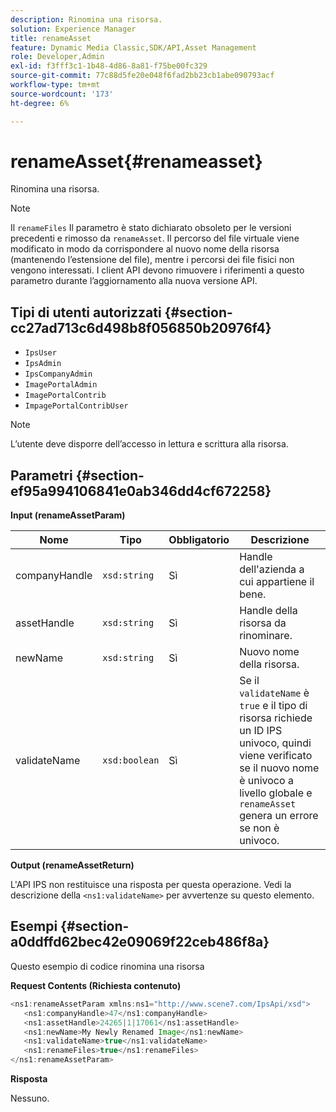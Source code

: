 ```yaml
---
description: Rinomina una risorsa.
solution: Experience Manager
title: renameAsset
feature: Dynamic Media Classic,SDK/API,Asset Management
role: Developer,Admin
exl-id: f3fff3c1-1b48-4d86-8a81-f75be00fc329
source-git-commit: 77c88d5fe20e048f6fad2bb23cb1abe090793acf
workflow-type: tm+mt
source-wordcount: '173'
ht-degree: 6%

---
```


# renameAsset{#renameasset}

Rinomina una risorsa.

>[!NOTE]
>
>Il `renameFiles` Il parametro è stato dichiarato obsoleto per le versioni precedenti e rimosso da `renameAsset`. Il percorso del file virtuale viene modificato in modo da corrispondere al nuovo nome della risorsa (mantenendo l’estensione del file), mentre i percorsi dei file fisici non vengono interessati. I client API devono rimuovere i riferimenti a questo parametro durante l’aggiornamento alla nuova versione API.

## Tipi di utenti autorizzati {#section-cc27ad713c6d498b8f056850b20976f4}

* `IpsUser`
* `IpsAdmin`
* `IpsCompanyAdmin`
* `ImagePortalAdmin`
* `ImagePortalContrib`
* `ImpagePortalContribUser`

>[!NOTE]
>
>L’utente deve disporre dell’accesso in lettura e scrittura alla risorsa.

## Parametri {#section-ef95a994106841e0ab346dd4cf672258}

**Input (renameAssetParam)**

| Nome | Tipo | Obbligatorio | Descrizione |
|---|---|---|---|
| companyHandle | `xsd:string` | Sì | Handle dell&#39;azienda a cui appartiene il bene. |
| assetHandle | `xsd:string` | Sì | Handle della risorsa da rinominare. |
| newName | `xsd:string` | Sì | Nuovo nome della risorsa. |
| validateName | `xsd:boolean` | Sì | Se il `validateName` è `true` e il tipo di risorsa richiede un ID IPS univoco, quindi viene verificato se il nuovo nome è univoco a livello globale e `renameAsset` genera un errore se non è univoco. |

**Output (renameAssetReturn)**

L&#39;API IPS non restituisce una risposta per questa operazione. Vedi la descrizione della `<ns1:validateName>` per avvertenze su questo elemento.

## Esempi {#section-a0ddffd62bec42e09069f22ceb486f8a}

Questo esempio di codice rinomina una risorsa

**Request Contents (Richiesta contenuto)**

```java
<ns1:renameAssetParam xmlns:ns1="http://www.scene7.com/IpsApi/xsd">
   <ns1:companyHandle>47</ns1:companyHandle>
   <ns1:assetHandle>24265|1|17061</ns1:assetHandle>
   <ns1:newName>My Newly Renamed Image</ns1:newName>
   <ns1:validateName>true</ns1:validateName>
   <ns1:renameFiles>true</ns1:renameFiles>
</ns1:renameAssetParam>
```

**Risposta**

Nessuno.

